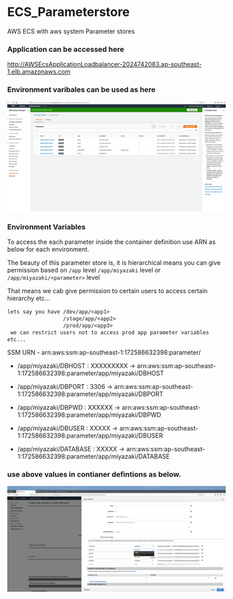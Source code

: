 # ECS_Parameterstore
AWS ECS with aws system Parameter stores

### Application can be accessed here

http://AWSEcsApplicationLoadbalancer-2024742083.ap-southeast-1.elb.amazonaws.com

### Environment varibales can be used as here

![aws_system_parameterstore](variables.png)

### Environment Variables

To access the each parameter inside the container definition use ARN as below for each environment.

The beauty of this parameter store is, it is hierarchical means you can give permission based on `/app` level `/app/miyazaki` level or `/app/miyazaki/<parameter>` level

That means we cab give permission to certain users to access certain hierarchy etc...
```
lets say you have /dev/app/<app1>
                  /stage/app/<app2>
                  /prod/app/<app3> 
 we can restrict users not to access prod app parameter variables etc...
```

SSM URN - arn:aws:ssm:ap-southeast-1:172586632398:parameter/<name>


- /app/miyazaki/DBHOST : XXXXXXXXX  -> arn:aws:ssm:ap-southeast-1:172586632398:parameter/app/miyazaki/DBHOST

- /app/miyazaki/DBPORT : 3306 -> arn:aws:ssm:ap-southeast-1:172586632398:parameter/app/miyazaki/DBPORT

- /app/miyazaki/DBPWD : XXXXXX -> arn:aws:ssm:ap-southeast-1:172586632398:parameter/app/miyazaki/DBPWD

- /app/miyazaki/DBUSER : XXXXX -> arn:aws:ssm:ap-southeast-1:172586632398:parameter/app/miyazaki/DBUSER

- /app/miyazaki/DATABASE : XXXXX  -> arn:aws:ssm:ap-southeast-1:172586632398:parameter/app/miyazaki/DATABASE

### use above values in contianer defintions as below.

![Contianer_Definiton](container_definition.png)